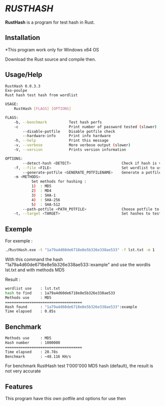 # *RUSTHASH* #

**RustHash** is a program for test hash in Rust.

## Installation ##

*This program work only for Windows x64 OS

Download the Rust source and compile then.

## Usage/Help ##

```sh
RustHash 0.0.3.3
Exo-poulpe
Rust hash test hash from wordlist

USAGE:
    RustHash [FLAGS] [OPTIONS]

FLAGS:
    -b, --benchmark          Test hash perfs
    -c                       Print number of password tested (slower)
        --disable-potfile    Disable potfile check
        --hardware-info      Print info hardware
    -h, --help               Print this message
    -v, --verbose            More verbose output (slower)
    -V, --version            Prints version information

OPTIONS:
        --detect-hash <DETECT>                       Check if hash is valid
    -f, --file <FILE>                                Set wordlist to use
        --generate-potfile <GENERATE_POTFILENAME>    Generate a potfile (slower)
    -m <METHODS>
            Set methods for hashing :
            1)  : MD5
            2)  : MD4
            3)  : SHA-1
            4)  : SHA-256
            5)  : SHA-512
        --path-potfile <PATH_POTFILE>                Choose potfile to use
    -t, --target <TARGET>                            Set hashes to test (file or string)
```

## Exemple ##

For exemple :

```sh
./RustHash.exe -t "1a79a4d60de6718e8e5b326e338ae533" -f lst.txt -m 1
```

With this command the hash "1a79a4d60de6718e8e5b326e338ae533::example" and use the wordlis lst.txt and with methods MD5

Result :

```sh
wordlist use    : lst.txt
hash to find    : 1a79a4d60de6718e8e5b326e338ae533
Methods use     : MD5
===================================
Hash found      : "1a79a4d60de6718e8e5b326e338ae533":example
Time elapsed    : 0.85s
```

## Benchmark ##

```sh
Methods use     : MD5
Hash number     : 1000000
===================================
Time elapsed    : 20.78s
Benchmark       : ~48.116 KH/s
```

For benchmark RustHash test 1'000'000 MD5 hash (default), the result is not very accurate

## Features ##

This program have this own potfile and options for use then
